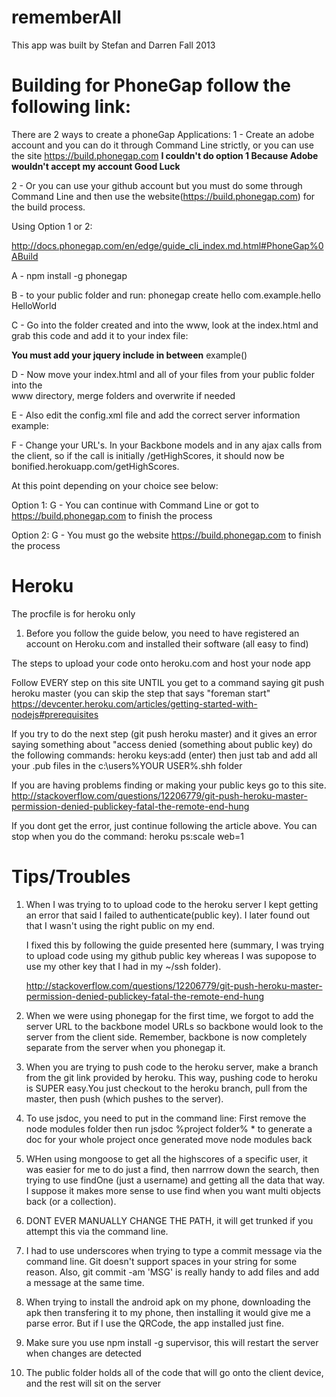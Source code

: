 rememberAll
===========

This app was built by Stefan and Darren Fall 2013

Building for PhoneGap follow the following link:
===============================================

There are 2 ways to create a phoneGap Applications:
1 - Create an adobe account and you can do it through Command Line strictly, or you can 
use the site https://build.phonegap.com
****I couldn't do option 1 Because Adobe wouldn't accept my account Good Luck****

2 - Or you can use your github account but you must do some through Command Line and then use the 
website(https://build.phonegap.com) for the build process.

Using Option 1 or 2:

http://docs.phonegap.com/en/edge/guide_cli_index.md.html#PhoneGap%0ABuild

A - npm install -g phonegap

B - to your public folder and run:
    phonegap create hello com.example.hello HelloWorld

C - Go into the folder created and into the www, look at the index.html and grab this
    code and add it to your
    index file:
   <script type="text/javascript" src="phonegap.js"></script>
   <script type="text/javascript" src="js/index.js"></script>
   ****You must add your jquery include in between**** 
   example(<script src="lib/jquery-1.10.2.js"></script>)
   <script type="text/javascript">
        app.initialize();
   </script>

D - Now move your index.html  and all of your files from your public folder into the      
    www directory, merge folders and overwrite if needed

E -  Also edit the config.xml file and add the correct server information
     example:
     <access origin="http://bonified.herokuapp.com" />
     <access origin="http://bonified.herokuapp.com/*" />
     <access origin="*" />

F -  Change your URL's. In your Backbone models and in any ajax calls from the client, 
     so if the call is initially /getHighScores, it should now be 
     bonified.herokuapp.com/getHighScores.

At this point depending on your choice see below:

Option 1:
G -  You can continue with Command Line or got to https://build.phonegap.com to finish 
     the process

Option 2:
G -  You must go the website https://build.phonegap.com to finish the process



Heroku
======

The procfile is for heroku only

1. Before you follow the guide below, you need to have registered an 
   account on Heroku.com and installed their software (all easy to 
   find)


The steps to upload your code onto heroku.com and host your node app

Follow EVERY step on this site UNTIL you get to a command saying git push heroku master (you can skip the step that says "foreman start"
https://devcenter.heroku.com/articles/getting-started-with-nodejs#prerequisites

If you try to do the next step (git push heroku master) and it gives an error saying something about "access denied (something about public key)
do the following commands:
heroku keys:add (enter)
then just tab and add all your .pub files in the c:\users\%YOUR USER%\.shh folder

If you are having problems finding or making your public keys go to this site.
http://stackoverflow.com/questions/12206779/git-push-heroku-master-permission-denied-publickey-fatal-the-remote-end-hung

If you dont get the error, just continue following the article above. You can stop when you do the command:
   heroku ps:scale web=1


Tips/Troubles
=============

1. When I was trying to to upload code to the heroku server I kept
    getting an error that said I failed to authenticate(public key).
    I later found out that I wasn't using the right public on my end.

    I fixed this by following the guide presented here (summary, I was trying to upload code using my github public key whereas I was supopose to use my other key that I had in my ~/ssh folder).

    http://stackoverflow.com/questions/12206779/git-push-heroku-master-permission-denied-publickey-fatal-the-remote-end-hung

2. When we were using phonegap for the first time, we forgot to add 
    the server URL to the backbone model URLs so backbone would look
    to the server from the client side. Remember, backbone is now completely separate from the server when you phonegap it.

3. When you are trying to push code to the heroku server, make a
    branch from the git link provided by heroku. This way, pushing code to heroku is SUPER easy.You just checkout to the heroku branch, pull from the master, then push (which pushes to the server).

4. To use jsdoc, you need to put in the command line:
    First remove the node modules folder then run jsdoc %project folder% * to generate a doc for your whole project
    once generated move node modules back

5. WHen using mongoose to get all the highscores of a specific user,
    it was easier for me to do just a find, then narrrow down the search, then trying to use findOne (just a username) and getting all the data that way. I suppose it makes more sense to use find when you want multi objects back (or a collection). 

6. DONT EVER MANUALLY CHANGE THE PATH, it will get trunked if you
    attempt this via the command line.

7. I had to use underscores when trying to type a commit message via the
    command line. Git doesn't support spaces in your string for some reason. Also, git commit -am 'MSG' is really handy to add files and add a message at the same time.

8. When trying to install the android apk on my phone, downloading
    the apk then transfering it to my phone, then installing it would give me a parse error. But if I use the QRCode, the app installed just fine.

9.  Make sure you use npm install -g supervisor, this will restart the server when changes are detected

10. The public folder holds all of the code that will go onto the client device, and the rest will sit on the server



